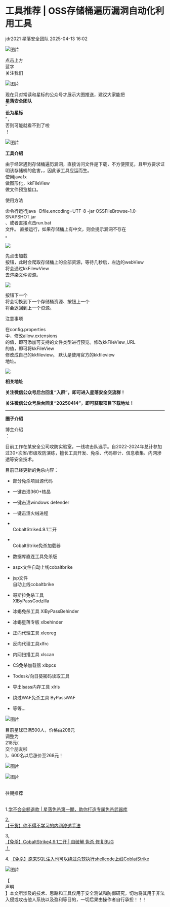 #  工具推荐 | OSS存储桶遍历漏洞自动化利用工具   
jdr2021  星落安全团队   2025-04-13 16:02  
  
![图片](https://mmbiz.qpic.cn/mmbiz_png/spc4mP9cfo75FXwfFhKxbGU93Z4H0tgt4O9libYH9mKfZdHgvke0CeibvXDtNcdaqamRk3dEEcRQiaWbGiacZ2waVw/640?wx_fmt=other&wxfrom=5&wx_lazy=1&wx_co=1&tp=webp "")  
  
点击上方  
蓝字  
关注我们  
  
![图片](https://mmbiz.qpic.cn/mmbiz_png/WN0ZdfFXY80dA2Z4y8cq7zy2dicHmWOIib5sIn8xAxRIzJibo2fwVZ3aicVBM8RnAqRPH5Libr4f02Zs5YnMLBcREnA/640?wx_fmt=other&wxfrom=5&wx_lazy=1&wx_co=1&tp=webp "")  
  
  
现在只对常读和星标的公众号才展示大图推送，建议大家能把  
**星落安全团队**  
“  
**设为星标**  
”，  
否则可能就看不到了啦  
！  
  
![图片](https://mmbiz.qpic.cn/mmbiz_png/rlSBJ0flllkXnsUODwVWmlxAHuHu4dBuwIlu707ZfPdbNTYyibYzQHA0xn0p2hTbQAiba04SOnDiadxVExZ53nfog/640?wx_fmt=other&from=appmsg&wxfrom=5&wx_lazy=1&wx_co=1&tp=webp "")  
  
**工具介绍**  
  
由于经常遇到存储桶遍历漏洞，直接访问文件是下载，不方便预览，且甲方要求证明该存储桶的危害，，因此该工具应运而生。  
使用javafx  
做图形化，kkFileView  
做文件预览接口。  
  
使用方法  
  
命令行运行java -Dfile.encoding=UTF-8 -jar OSSFileBrowse-1.0-SNAPSHOT.jar  
、或者直接点击run.bat  
文件。 直接运行，如果存储桶上有中文，则会提示漏洞不存在  
。  
  
![](https://mmbiz.qpic.cn/mmbiz_png/rlSBJ0fllllydZ6qrkvjj4Kdd3jd0oaGTd9g5yVia3aGM6hykB9fWDw3X1xl1dZNAxS2HGYW6Se85Frtl1mUHwA/640?wx_fmt=png&from=appmsg "")  
  
先点击加载  
按钮，此时会爬取存储桶上的全部资源，等待几秒后，左边的webView  
将会通过kkFilewView  
去渲染文件资源。  
  
![](https://mmbiz.qpic.cn/mmbiz_png/rlSBJ0fllllydZ6qrkvjj4Kdd3jd0oaGdLpFEy4AHQQfgan4oPCxNXiaYPN3gSbSowJ9L8vshGTVNhpT1rmhMug/640?wx_fmt=png&from=appmsg "")  
  
按钮下一个  
将会切换到下一个存储桶资源、按钮上一个  
将会返回到上一个资源。  
  
注意事项  
  
在config.properties  
中，修改allow.extensions  
的值，即可添加可支持的文件类型进行预览。修改kkFileView_URL  
的值，即可将kkFileView  
修改成自己的kkfileview。 默认是使用官方的kkfileview  
地址。  
  
![](https://mmbiz.qpic.cn/mmbiz_png/rlSBJ0fllllydZ6qrkvjj4Kdd3jd0oaGibSS4VHUoxF1LyR8eIqmF2bCH1a3a4JoWftsXQbATW6kyaibODUfhImw/640?wx_fmt=png&from=appmsg "")  
  
  
**相关地址**  
  
**关注微信公众号后台回复“入群”，即可进入星落安全交流群！**  
  
**关注微信公众号后台回复“20250414”，即可获取项目下载地址！**  
  
****  
  
  
**圈子介绍**  
  
博主介绍  
：  
  
  
目前工作在某安全公司攻防实验室，一线攻击队选手。自2022-2024年总计参加过30+次省/市级攻防演练，擅长工具开发、免杀、代码审计、信息收集、内网渗透等安全技术。  
  
  
目前已经更新的免杀内容：  
- 部分免杀项目源代码  
  
- 一键击溃360+核晶  
  
- 一键击溃windows defender  
  
- 一键击溃火绒进程  
  
-    
CobaltStrike4.9.1二开   
  
-    
CobaltStrike免杀加载器  
  
- 数据库直连工具免杀版  
  
- aspx文件自动上线cobaltbrike  
  
- jsp文件  
自动上线cobaltbrike  
  
- 哥斯拉免杀工具   
XlByPassGodzilla  
  
- 冰蝎免杀工具 XlByPassBehinder  
  
- 冰蝎星落专版 xlbehinder  
  
- 正向代理工具 xleoreg  
  
- 反向代理工具xlfrc  
  
- 内网扫描工具 xlscan  
  
- CS免杀加载器 xlbpcs  
  
- Todesk/向日葵密码读取工具  
  
- 导出lsass内存工具 xlrls  
  
- 绕过WAF免杀工具 ByPassWAF  
  
- 等等...  
  
  
  
![图片](https://mmbiz.qpic.cn/mmbiz_png/DWntM1sE7icZvkNdicBYEs6uicWp0yXACpt25KZIiciaY7ceKVwuzibYLSoup8ib3Aghm4KviaLyknWsYwTHv3euItxyCQ/640?wx_fmt=other&wxfrom=5&wx_lazy=1&wx_co=1&tp=webp "")  
  
  
目前星球已满500人，价格由208元  
调整为  
218元(  
交个朋友啦  
)，600名以后涨价至268元！  
  
![图片](https://mmbiz.qpic.cn/mmbiz_jpg/rlSBJ0fllln6UAjFy3qnia9VZT7cM3xAhOXPfsD9PAxeKjKd8wEsV6sFpSYzY6IvE5m4vFRIl9QTGtKwibY6KZNw/640?wx_fmt=jpeg&from=appmsg&wxfrom=5&wx_lazy=1&wx_co=1&tp=webp "")  
  
  
![图片](https://mmbiz.qpic.cn/mmbiz_png/MuoJjD4x9x3siaaGcOb598S56dSGAkNBwpF7IKjfj1vFmfagbF6iaiceKY4RGibdwBzJyeLS59NlowRF39EPwSCbeQ/640?wx_fmt=other&wxfrom=5&wx_lazy=1&wx_co=1&tp=webp "")  
  
     
往期推荐  
     
  
  
1.[学不会全额退款 | 星落免杀第一期，助你打造专属免杀武器库](https://mp.weixin.qq.com/s?__biz=MzkwNjczOTQwOA==&mid=2247494072&idx=1&sn=e46a6d176a8fad2aa4b4c055de3607da&scene=21#wechat_redirect)  
  
  
  
[2.](http://mp.weixin.qq.com/s?__biz=MzkwNjczOTQwOA==&mid=2247488563&idx=1&sn=1f358db06abaf7a4036129d33682dfcc&chksm=c0e2bf8cf795369ac5f5869225cd00ab4aee59e14549692a8711955c0c2f334f1651aa78e64c&scene=21#wechat_redirect)  
[【干货】你不得不学习的内网渗透手法](http://mp.weixin.qq.com/s?__biz=MzkwNjczOTQwOA==&mid=2247489483&idx=1&sn=0cbeb449e56db1ae48abfb924ffd0b43&chksm=c0e2bc74f79535622f39166c8ed17d5fe5a2bbc3f622d20491033b6aa61d26d789e59bab5b79&scene=21#wechat_redirect)  
  
  
  
3[.](http://mp.weixin.qq.com/s?__biz=MzkwNjczOTQwOA==&mid=2247485412&idx=1&sn=43f7ccd9e5da3e293faac9def1f07458&chksm=c0e2ac5bf795254df7a82a677fc5792c62829442adc24239fdb6208ec36e8450e81c617bde70&scene=21#wechat_redirect)  
[【免杀】CobaltStrike4.9.1二开 | 自破解 免杀 修复BUG](http://mp.weixin.qq.com/s?__biz=MzkwNjczOTQwOA==&mid=2247488486&idx=1&sn=683083d38a58de4a95750673d9cb725d&chksm=c0e2b859f795314f3b7bc980a5d4114508ee2c286bc683cdfd25eefa4fb59f26adfe5483690b&scene=21#wechat_redirect)  
[！](http://mp.weixin.qq.com/s?__biz=MzkwNjczOTQwOA==&mid=2247486966&idx=1&sn=3f144d5936d5cdc11178004549384ace&chksm=c0e2a649f7952f5f7557dde6e9cca53ecee7b5e2f7ff23395250e8fe47acb102902d9727185d&scene=21#wechat_redirect)  
  
  
  
4. [【免杀】原来SQL注入也可以绕过杀软执行shellcode上线CoblatStrike](http://mp.weixin.qq.com/s?__biz=MzkwNjczOTQwOA==&mid=2247489950&idx=1&sn=a54e05e31a2970950ad47800606c80ff&chksm=c0e2b221f7953b37b5d7b1a8e259a440c1ee7127d535b2c24a5c6c2f2e773ac2a4df43a55696&scene=21#wechat_redirect)  
  
  
![图片](https://mmbiz.qpic.cn/mmbiz_png/DWntM1sE7icZvkNdicBYEs6uicWp0yXACpt25KZIiciaY7ceKVwuzibYLSoup8ib3Aghm4KviaLyknWsYwTHv3euItxyCQ/640?wx_fmt=other&wxfrom=5&wx_lazy=1&wx_co=1&tp=webp "")  
  
  
  
【  
声明  
】本文所涉及的技术、思路和工具仅用于安全测试和防御研究，切勿将其用于非法入侵或攻击他人系统以及盈利等目的，一切后果由操作者自行承担！！！  
  
